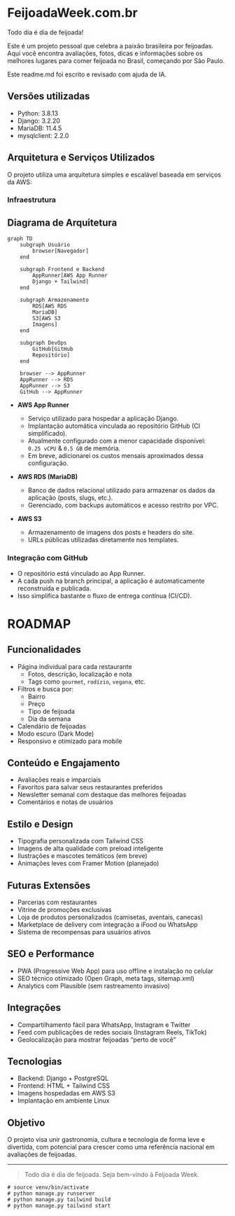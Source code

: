 # FeijoadaWeek.com.br

Todo dia é dia de feijoada!

Este é um projeto pessoal que celebra a paixão brasileira por feijoadas. Aqui você encontra avaliações, fotos, dicas e informações sobre os melhores lugares para comer feijoada no Brasil, começando por São Paulo.

Este readme.md foi escrito e revisado com ajuda de IA.

## Versões utilizadas

- Python: 3.8.13
- Django: 3.2.20
- MariaDB: 11.4.5
- mysqlclient: 2.2.0

## Arquitetura e Serviços Utilizados

O projeto utiliza uma arquitetura simples e escalável baseada em serviços da AWS:

### Infraestrutura

## Diagrama de Arquitetura

```mermaid
graph TD
    subgraph Usuário
        browser[Navegador]
    end

    subgraph Frontend e Backend
        AppRunner[AWS App Runner
        Django + Tailwind]
    end

    subgraph Armazenamento
        RDS[AWS RDS
        MariaDB]
        S3[AWS S3
        Imagens]
    end

    subgraph DevOps
        GitHub[GitHub
        Repositório]
    end

    browser --> AppRunner
    AppRunner --> RDS
    AppRunner --> S3
    GitHub --> AppRunner
```

- **AWS App Runner**
  - Serviço utilizado para hospedar a aplicação Django.
  - Implantação automática vinculada ao repositório GitHub (CI simplificado).
  - Atualmente configurado com a menor capacidade disponível:  
    `0.25 vCPU` & `0.5 GB` de memória.
  - Em breve, adicionarei os custos mensais aproximados dessa configuração.

- **AWS RDS (MariaDB)**
  - Banco de dados relacional utilizado para armazenar os dados da aplicação (posts, slugs, etc.).
  - Gerenciado, com backups automáticos e acesso restrito por VPC.

- **AWS S3**
  - Armazenamento de imagens dos posts e headers do site.
  - URLs públicas utilizadas diretamente nos templates.

### Integração com GitHub

- O repositório está vinculado ao App Runner.
- A cada push na branch principal, a aplicação é automaticamente reconstruída e publicada.
- Isso simplifica bastante o fluxo de entrega contínua (CI/CD).


# ROADMAP

## Funcionalidades

- Página individual para cada restaurante
  - Fotos, descrição, localização e nota
  - Tags como `gourmet`, `rodízio`, `vegana`, etc.
- Filtros e busca por:
  - Bairro
  - Preço
  - Tipo de feijoada
  - Dia da semana
- Calendário de feijoadas
- Modo escuro (Dark Mode)
- Responsivo e otimizado para mobile

## Conteúdo e Engajamento

- Avaliações reais e imparciais
- Favoritos para salvar seus restaurantes preferidos
- Newsletter semanal com destaque das melhores feijoadas
- Comentários e notas de usuários

## Estilo e Design

- Tipografia personalizada com Tailwind CSS
- Imagens de alta qualidade com preload inteligente
- Ilustrações e mascotes temáticos (em breve)
- Animações leves com Framer Motion (planejado)

## Futuras Extensões

- Parcerias com restaurantes
- Vitrine de promoções exclusivas
- Loja de produtos personalizados (camisetas, aventais, canecas)
- Marketplace de delivery com integração a iFood ou WhatsApp
- Sistema de recompensas para usuários ativos

## SEO e Performance

- PWA (Progressive Web App) para uso offline e instalação no celular
- SEO técnico otimizado (Open Graph, meta tags, sitemap.xml)
- Analytics com Plausible (sem rastreamento invasivo)

## Integrações

- Compartilhamento fácil para WhatsApp, Instagram e Twitter
- Feed com publicações de redes sociais (Instagram Reels, TikTok)
- Geolocalização para mostrar feijoadas “perto de você”

## Tecnologias

- Backend: Django + PostgreSQL
- Frontend: HTML + Tailwind CSS
- Imagens hospedadas em AWS S3
- Implantação em ambiente Linux

## Objetivo

O projeto visa unir gastronomia, cultura e tecnologia de forma leve e divertida, com potencial para crescer como uma referência nacional em avaliações de feijoadas.

---

> Todo dia é dia de feijoada. Seja bem-vindo à Feijoada Week.
```
# source venv/bin/activate
# python manage.py runserver
# python manage.py tailwind build
# python manage.py tailwind start
```